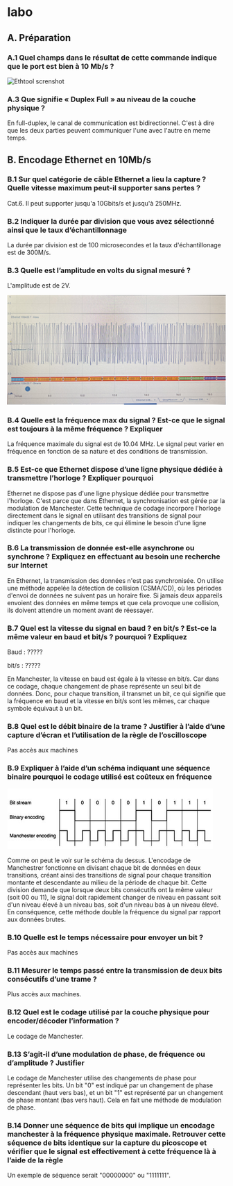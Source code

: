 # labo

## A. Préparation

### A.1 Quel champs dans le résultat de cette commande indique que le port est bien à 10 Mb/s ?

![Ethtool screnshot](./screenshot/ethtool-en-evidenece.jpg)

### A.3 Que signifie « Duplex Full » au niveau de la couche physique ?

En full-duplex, le canal de communication est bidirectionnel. C'est à dire que les deux parties peuvent communiquer l'une avec l'autre en meme temps.

## B. Encodage Ethernet en 10Mb/s

### B.1 Sur quel catégorie de câble Ethernet a lieu la capture ? Quelle vitesse maximum peut-il supporter sans pertes ?

Cat.6. Il peut supporter jusqu'a 10Gbits/s et jusqu'à 250MHz.

### B.2 Indiquer la durée par division que vous avez sélectionné ainsi que le taux d’échantillonnage

La durée par division est de 100 microsecondes et la taux d'échantillonage est de 300M/s.

### B.3 Quelle est l’amplitude en volts du signal mesuré ?

L'amplitude est de 2V.

![Amplitude du signal](./screenshot/signal_amplitude.jpg)

### B.4 Quelle est la fréquence max du signal ? Est-ce que le signal est toujours à la même fréquence ? Expliquer

La fréquence maximale du signal est de 10.04 MHz. Le signal peut varier en fréquence en fonction de sa nature et des conditions de transmission.

### B.5 Est-ce que Ethernet dispose d’une ligne physique dédiée à transmettre l’horloge ? Expliquer pourquoi

Ethernet ne dispose pas d'une ligne physique dédiée pour transmettre l'horloge. C'est parce que dans Ethernet, la synchronisation est gérée par la modulation de Manchester. Cette technique de codage incorpore l'horloge directement dans le signal en utilisant des transitions de signal pour indiquer les changements de bits, ce qui élimine le besoin d'une ligne distincte pour l'horloge.

### B.6 La transmission de donnée est-elle asynchrone ou synchrone ? Expliquez en effectuant au besoin une recherche sur Internet

En Ethernet, la transmission des données n'est pas synchronisée. On utilise une méthode appelée la détection de collision (CSMA/CD), où les périodes d'envoi de données ne suivent pas un horaire fixe. Si jamais deux appareils envoient des données en même temps et que cela provoque une collision, ils doivent attendre un moment avant de réessayer.

### B.7 Quel est la vitesse du signal en baud ? en bit/s ? Est-ce la même valeur en baud et bit/s ? pourquoi ? Expliquez

Baud : ?????

bit/s : ?????

En Manchester, la vitesse en baud est égale à la vitesse en bit/s. Car dans ce codage, chaque changement de phase représente un seul bit de données. Donc, pour chaque transition, il transmet un bit, ce qui signifie que la fréquence en baud et la vitesse en bit/s sont les mêmes, car chaque symbole équivaut à un bit.

### B.8 Quel est le débit binaire de la trame ? Justifier à l’aide d’une capture d’écran et l’utilisation de la règle de l’oscilloscope

Pas accès aux machines

### B.9 Expliquer à l’aide d’un schéma indiquant une séquence binaire pourquoi le codage utilisé est coûteux en fréquence

![Encodage Manchester](./screenshot/manchester_encoding.jpeg)

Comme on peut le voir sur le schéma du dessus. L'encodage de Manchestrer fonctionne en divisant chaque bit de données en deux transitions, créant ainsi des transitions de signal pour chaque transition montante et descendante au milieu de la période de chaque bit. Cette division demande que lorsque deux bits consécutifs ont la même valeur (soit 00 ou 11), le signal doit rapidement changer de niveau en passant soit d'un niveau élevé à un niveau bas, soit d'un niveau bas à un niveau élevé. En conséquence, cette méthode double la fréquence du signal par rapport aux données brutes.

### B.10 Quelle est le temps nécessaire pour envoyer un bit ?

Pas accès aux machines

### B.11 Mesurer le temps passé entre la transmission de deux bits consécutifs d’une trame ?

Plus accès aux machines.

### B.12 Quel est le codage utilisé par la couche physique pour encoder/décoder l’information ?

Le codage de Manchester.

### B.13 S’agit-il d’une modulation de phase, de fréquence ou d’amplitude ? Justifier

Le codage de Manchester utilise des changements de phase pour représenter les bits. Un bit "0" est indiqué par un changement de phase descendant (haut vers bas), et un bit "1" est représenté par un changement de phase montant (bas vers haut). Cela en fait une méthode de modulation de phase.

### B.14 Donner une séquence de bits qui implique un encodage manchester à la fréquence physique maximale. Retrouver cette séquence de bits identique sur la capture du picoscope et vérifier que le signal est effectivement à cette fréquence là à l’aide de la règle

Un exemple de séquence serait "00000000" ou "1111111".
